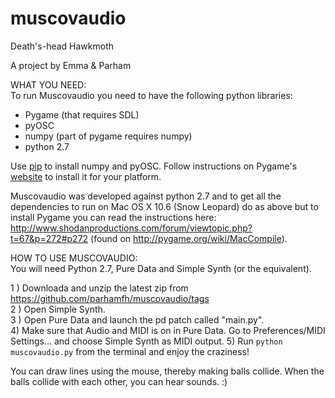 muscovaudio
===========

Death's-head Hawkmoth

A project by Emma & Parham

WHAT YOU NEED:  
To run Muscovaudio you need to have the following python libraries:
* Pygame (that requires SDL)
* pyOSC
* numpy (part of pygame requires numpy)
* python 2.7

Use [pip](http://pypi.python.org/pypi/pip) to install numpy and pyOSC. Follow instructions on Pygame's [website](http://pygame.org/download.shtml) to install it for your platform. 

Muscovaudio was developed against python 2.7 and to get all the dependencies to run on Mac OS X 10.6 (Snow Leopard) do as above but to install Pygame you can read the instructions here: http://www.shodanproductions.com/forum/viewtopic.php?t=67&p=272#p272 (found on http://pygame.org/wiki/MacCompile).  

HOW TO USE MUSCOVAUDIO:  
You will need Python 2.7, Pure Data and Simple Synth (or the equivalent). 

1 ) Downloada and unzip the latest zip from https://github.com/parhamfh/muscovaudio/tags  
2 ) Open Simple Synth.  
3 ) Open Pure Data and launch the pd patch called "main.py".  
4) Make sure that Audio and MIDI is on in Pure Data. Go to Preferences/MIDI Settings… and choose Simple Synth as MIDI output. 
5) Run ```python muscovaudio.py``` from the terminal and enjoy the craziness!  

You can draw lines using the mouse, thereby making balls collide. When the balls collide with each other, you can hear sounds. :) 
